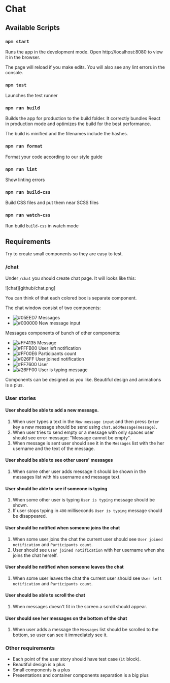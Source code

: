 # Chat

## Available Scripts

### `npm start`

Runs the app in the development mode.
Open http://localhost:8080 to view it in the browser.

The page will reload if you make edits.
You will also see any lint errors in the console.

### `npm test`

Launches the test runner

### `npm run build`

Builds the app for production to the build folder.
It correctly bundles React in production mode and optimizes the build for the best performance.

The build is minified and the filenames include the hashes.

### `npm run format`

Format your code according to our style guide


### `npm run lint`

Show linting errors

### `npm run build-css`

Build CSS files and put them near SCSS files


### `npm run watch-css`

Run build `build-css` in watch mode

## Requirements

Try to create small components so they are easy to test.

### /chat

Under `/chat` you should create chat page. It will looks like this:

![chat][github/chat.png]

You can think of that each colored box is separate component.

The chat window consist of two components:

- ![#05EED7](https://placehold.it/16/05EED7/000000?text=+) Messages
- ![#000000](https://placehold.it/15/000000/000000?text=+) New message input

Messages components of bunch of other components:

- ![#FF4135](https://placehold.it/15/FF4135/000000?text=+) Message
- ![#FFFB00](https://placehold.it/15/FFFB00/000000?text=+) User left notification
- ![#FF00E6](https://placehold.it/15/FF00E6/000000?text=+) Participants count
- ![#026FF](https://placehold.it/15/026FFE6/000000?text=+) User joined notification
- ![#FF7600](https://placehold.it/15/FF7600/000000?text=+) User
- ![#26FF00](https://placehold.it/15/26FF00/000000?text=+) User is typing message

Components can be designed as you like. Beautiful design and animations is a plus.

### User stories

#### User should be able to add a new message.

1. When user types a text in the `New message input` and then press `Enter` key a new message should be send using `chat.addMessage(message)`.
2. When user tries to send empty or a message with only spaces user should see error message: "Message cannot be empty".
3. When message is sent user should see it in the `Messages` list with the her username and the text of the message.

#### User should be able to see other users' messages

1. When some other user adds message it should be shown in the messages list with his username and message text.

#### User should be able to see if someone is typing

1. When some other user is typing `User is typing` message should be shown.
2. If user stops typing in `400` milliseconds `User is typing` message should be disappeared.

#### User should be notified when someone joins the chat

1. When some user joins the chat the current user should see `User joined notification` and `Participants count`.
2. User should see `User joined notification` with her username when she joins the chat herself.

#### User should be notified when someone leaves the chat

1. When some user leaves the chat the current user should see `User left notification` and `Participants count`.

#### User should be able to scroll the chat

1. When messages doesn't fit in the screen a scroll should appear.

#### User should see her messages on the bottom of the chat

1. When user adds a message the `Messages` list should be scrolled to the bottom, so user can see it immediately see it.


### Other requirements

- Each point of the user story should have test case (`it` block).
- Beautiful design is a plus
- Small components is a plus
- Presentations and container components separation is a big plus



